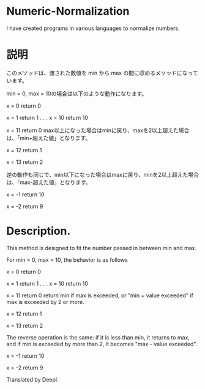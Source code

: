 # Numeric-Normalization
I have created programs in various languages to normalize numbers.

# 説明
このメソッドは、渡された数値を min から max の間に収めるメソッドになっています。

min = 0, max = 10の場合は以下のような動作になります。

x = 0
return 0

x = 1
return 1
.
.
.
x = 10
return 10

x = 11
return 0
max以上になった場合はminに戻り、maxを2以上超えた場合は、「min+超えた値」となります。

x = 12
return 1

x = 13
return 2

逆の動作も同じで、min以下になった場合はmaxに戻り、minを2以上超えた場合は、「max-超えた値」となります。

x = -1
return 10

x = -2
return 9

# Description.
This method is designed to fit the number passed in between min and max.

For min = 0, max = 10, the behavior is as follows

x = 0 return 0

x = 1 return 1 . . . x = 10 return 10

x = 11 return 0 return min if max is exceeded, or "min + value exceeded" if max is exceeded by 2 or more.

x = 12 return 1

x = 13 return 2

The reverse operation is the same: if it is less than min, it returns to max, and if min is exceeded by more than 2, it becomes "max - value exceeded".

x = -1 return 10

x = -2 return 9

Translated by Deepl.
